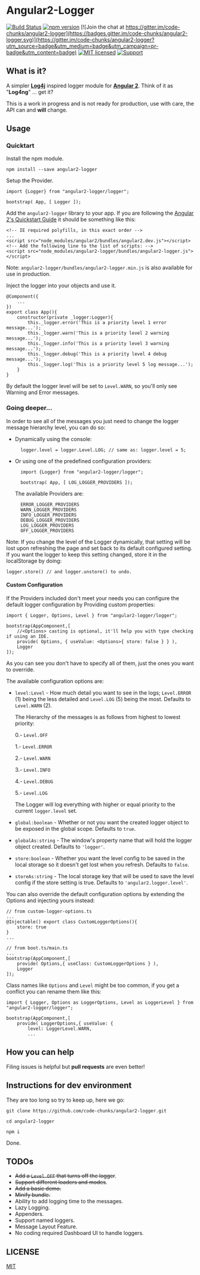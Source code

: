 # Angular2-Logger

[![Build Status](https://travis-ci.org/code-chunks/angular2-logger.svg?branch=master)](https://travis-ci.org/code-chunks/angular2-logger)
[![npm version](https://badge.fury.io/js/angular2-logger.svg)](https://badge.fury.io/js/angular2-logger)
[![Join the chat at https://gitter.im/code-chunks/angular2-logger](https://badges.gitter.im/code-chunks/angular2-logger.svg)](https://gitter.im/code-chunks/angular2-logger?utm_source=badge&utm_medium=badge&utm_campaign=pr-badge&utm_content=badge)
[![MIT licensed](https://img.shields.io/badge/license-MIT-blue.svg)](https://raw.githubusercontent.com/code-chunks/angular2-logger/master/LICENSE)
[![Support](https://supporter.60devs.com/api/b/cjv93jwfwck3yp8z2mn1d9gay)](https://supporter.60devs.com/give/cjv93jwfwck3yp8z2mn1d9gay)

## What is it?

A simpler **[Log4j](http://logging.apache.org/log4j/2.x/)** inspired logger module for **[Angular 2](https://angular.io/)**. Think of it as "**Log4ng**" ... get it?

This is a work in progress and is not ready for production, use with care, the API can and **will** change.

## Usage

### Quicktart

Install the npm module.
    
    npm install --save angular2-logger

Setup the Provider.

    import {Logger} from "angular2-logger/logger";
   
    bootstrap( App, [ Logger ]); 

Add the `angular2-logger` library to your app.
If you are following the [Angular 2's Quickstart Guide](https://angular.io/docs/ts/latest/quickstart.html) it should be something like this:

    <!-- IE required polyfills, in this exact order -->
    ...
    <script src="node_modules/angular2/bundles/angular2.dev.js"></script>
    <!-- Add the following line to the list of scripts: -->
    <script src="node_modules/angular2-logger/bundles/angular2-logger.js"></script>

Note: `angular2-logger/bundles/angular2-logger.min.js` is also available for use in production.

Inject the logger into your objects and use it.

    @Component({
        ...
    })
    export class App(){
        constructor(private _logger:Logger){
            this._logger.error('This is a priority level 1 error message...');
            this._logger.warn('This is a priority level 2 warning message...');
            this._logger.info('This is a priority level 3 warning message...');
            this._logger.debug('This is a priority level 4 debug message...');
            this._logger.log('This is a priority level 5 log message...');
        }
    }
    
By default the logger level will be set to `Level.WARN`, so you'll only see Warning and Error messages. 

### Going deeper...

In order to see all of the messages you just need to change the logger message hierarchy level, you can do so:

- Dynamically using the console:

        logger.level = logger.Level.LOG; // same as: logger.level = 5;      
    
- Or using one of the predefined configuration providers:

        import {Logger} from "angular2-logger/logger";
       
        bootstrap( App, [ LOG_LOGGER_PROVIDERS ]);

    The available Providers are:

        ERROR_LOGGER_PROVIDERS
        WARN_LOGGER_PROVIDERS
        INFO_LOGGER_PROVIDERS
        DEBUG_LOGGER_PROVIDERS
        LOG_LOGGER_PROVIDERS
        OFF_LOGGER_PROVIDERS

Note: If you change the level of the Logger dynamically, that setting will be lost upon refreshing the page and set back to its default configured setting.
If you want the logger to keep this setting changed, store it in the localStorage by doing:

    logger.store() // and logger.unstore() to undo.

#### Custom Configuration

If the Providers included don't meet your needs you can configure the default logger configuration by Providing custom properties:

    import { Logger, Options, Level } from "angular2-logger/logger";

    bootstrap(AppComponent,[
        //<Options> casting is optional, it'll help you with type checking if using an IDE.
        provide( Options, { useValue: <Options>{ store: false } } ),
        Logger
    ]);

As you can see you don't have to specify all of them, just the ones you want to override.

The available configuration options are:

* `level:Level` - How much detail you want to see in the logs; `Level.ERROR` (1) being the less detailed and `Level.LOG` (5) being the most. Defaults to `Level.WARN` (2).

    The Hierarchy of the messages is as follows from highest to lowest priority:

     0.- `Level.OFF`

     1.- `Level.ERROR`

     2.- `Level.WARN`

     3.- `Level.INFO`

     4.- `Level.DEBUG`

     5.- `Level.LOG`

     The Logger will log everything with higher or equal priority to the current `logger.level` set.

* `global:boolean` - Whether or not you want the created logger object to be exposed in the global scope. Defaults to `true`.
* `globalAs:string` - The window's property name that will hold the logger object created. Defaults to `'logger'`.
* `store:boolean` - Whether you want the level config to be saved in the local storage so it doesn't get lost when you refresh. Defaults to `false`.
* `storeAs:string` - The local storage key that will be used to save the level config if the store setting is true. Defaults to `'angular2.logger.level'`.

You can also override the default configuration options by extending the Options and injecting yours instead:

    // from custom-logger-options.ts
    ...
    @Injectable() export class CustomLoggerOptions(){
        store: true
    }
    ...

    // from boot.ts/main.ts
    ...
    bootstrap(AppComponent,[
        provide( Options,{ useClass: CustomLoggerOptions } ),
        Logger
    ]);

Class names like `Options` and `Level` might be too common, if you get a conflict you can rename them like this:

    import { Logger, Options as LoggerOptions, Level as LoggerLevel } from "angular2-logger/logger";

    bootstrap(AppComponent,[
        provide( LoggerOptions,{ useValue: {
            level: LoggerLevel.WARN,
            ...

## How you can help
Filing issues is helpful but **pull requests** are even better!

## Instructions for dev environment
They are too long so try to keep up, here we go:

    git clone https://github.com/code-chunks/angular2-logger.git

    cd angular2-logger

    npm i

Done.

## TODOs
- <del>Add a `Level.OFF` that turns off the logger</del>.
- <del>Support different loaders and modes</del>.
- <del>Add a basic demo.</del>
- <del>Minify bundle.</del>
- Ability to add logging time to the messages.
- Lazy Logging.
- Appenders.
- Support named loggers.
- Message Layout Feature.
- No coding required Dashboard UI to handle loggers.

[comment]: <> ( TODO: Unit Testing. )
[comment]: <> ( TODO: Fix tsconfig.json when #5980 https://github.com/Microsoft/TypeScript/pull/5980 gets implemented. )

## LICENSE

[MIT](https://opensource.org/licenses/MIT)